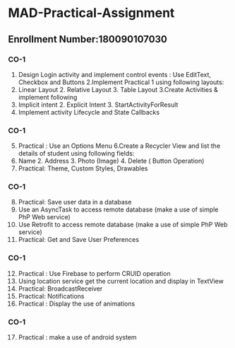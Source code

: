# MAD-Practical-Assignment
## Enrollment Number:180090107030

### CO-1

1. Design Login activity and implement control events : Use EditText, Checkbox and Buttons 
2.Implement Practical 1 using following layouts:
  1. Linear Layout 2. Relative Layout 3. Table Layout
3.Create Activities & implement following
  1. Implicit intent 2. Explicit Intent 3. StartActivityForResult
4. Implement activity Lifecycle and State Callbacks 

### CO-1
5. Practical : Use an Options Menu 
6.Create a Recycler View and list the details of student using following fields:
  1. Name 2. Address 3. Photo (Image) 4. Delete ( Button Operation)
7. Practical: Theme, Custom Styles, Drawables 

### CO-1
8. Practical: Save user data in a database 
9. Use an AsyncTask to access remote database (make a use of simple PhP Web service) 
10. Use Retrofit to access remote database (make a use of simple PhP Web service) 
11. Practical: Get and Save User Preferences 

### CO-1
12. Practical : Use Firebase to perform CRUID operation 
13. Using location service get the current location and display in TextView 
14. Practical: BroadcastReceiver 
15. Practical: Notifications 
16. Practical : Display the use of animations 


### CO-1
17. Practical : make a use of android system 
